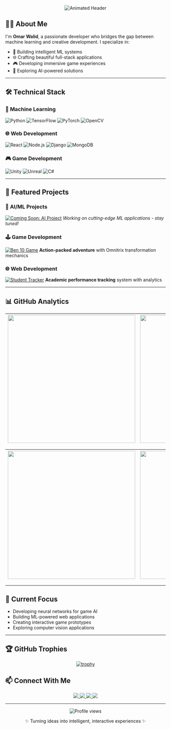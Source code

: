 <div align="center">
  <img src="https://readme-typing-svg.demolab.com?font=Fira+Code&weight=700&size=28&duration=4000&pause=1000&color=00F72D&background=0D111700&center=true&vCenter=true&width=600&lines=Machine+Learning+Engineer;Full-Stack+Developer;Game+Dev+Enthusiast;AI+%26+Creative+Coder" alt="Animated Header" />
</div>

## 👨‍💻 **About Me**
I'm **Omar Walid**, a passionate developer who bridges the gap between machine learning and creative development. I specialize in:
- 🤖 Building intelligent ML systems
- 🌐 Crafting beautiful full-stack applications
- 🎮 Developing immersive game experiences
- 🧠 Exploring AI-powered solutions

---

## 🛠️ **Technical Stack**

### 🤖 **Machine Learning**
![Python](https://img.shields.io/badge/Python-3776AB?style=for-the-badge&logo=python&logoColor=white)
![TensorFlow](https://img.shields.io/badge/TensorFlow-FF6F00?style=for-the-badge&logo=tensorflow&logoColor=white)
![PyTorch](https://img.shields.io/badge/PyTorch-EE4C2C?style=for-the-badge&logo=pytorch&logoColor=white)
![OpenCV](https://img.shields.io/badge/OpenCV-5C3EE8?style=for-the-badge&logo=opencv&logoColor=white)

### 🌐 **Web Development**
![React](https://img.shields.io/badge/React-61DAFB?style=for-the-badge&logo=react&logoColor=black)
![Node.js](https://img.shields.io/badge/Node.js-339933?style=for-the-badge&logo=nodedotjs&logoColor=white)
![Django](https://img.shields.io/badge/Django-092E20?style=for-the-badge&logo=django&logoColor=white)
![MongoDB](https://img.shields.io/badge/MongoDB-47A248?style=for-the-badge&logo=mongodb&logoColor=white)

### 🎮 **Game Development**
![Unity](https://img.shields.io/badge/Unity-100000?style=for-the-badge&logo=unity&logoColor=white)
![Unreal](https://img.shields.io/badge/Unreal-0E1128?style=for-the-badge&logo=unrealengine&logoColor=white)
![C#](https://img.shields.io/badge/C%23-239120?style=for-the-badge&logo=c-sharp&logoColor=white)

---

## 🚀 **Featured Projects**

### 🤖 **AI/ML Projects**
[![Coming Soon: AI Project](https://custom-icon-badges.demolab.com/badge/🚀_New_ML_Project-Coming_Soon-blue?style=for-the-badge&logo=rocket)](https://github.com/omarwalied177)
*Working on cutting-edge ML applications - stay tuned!*

### 🕹️ **Game Development**
[![Ben 10 Game](https://github-readme-stats.vercel.app/api/pin/?username=omarwalied177&repo=Ben10-Game&theme=dark&show_owner=true)](https://github.com/omarwalied177/Ben10-Game)
**Action-packed adventure** with Omnitrix transformation mechanics

### 🌐 **Web Development**
[![Student Tracker](https://github-readme-stats.vercel.app/api/pin/?username=omarwalied177&repo=Student---Tracking---System&theme=dark&show_owner=true)](https://github.com/omarwalied177/Student---Tracking---System)
**Academic performance tracking** system with analytics

---

## 📊 **GitHub Analytics**
<div align="center">
  
| <img src="https://github-readme-stats.vercel.app/api?username=omarwalied177&show_icons=true&theme=radical&hide_border=true" width="400" /> | <img src="https://github-readme-streak-stats.herokuapp.com/?user=omarwalied177&theme=radical&hide_border=true" width="400" /> |
| ------------- | ------------- |

| <img src="https://github-readme-stats.vercel.app/api/top-langs/?username=omarwalied177&layout=compact&theme=radical&hide_border=true" width="400" /> | <img src="https://github-profile-summary-cards.vercel.app/api/cards/productive-time?username=omarwalied177&theme=radical&utcOffset=8" width="400" /> |
| ------------- | ------------- |

</div>

---

## 🌟 **Current Focus**
- Developing neural networks for game AI
- Building ML-powered web applications
- Creating interactive game prototypes
- Exploring computer vision applications

---

## 🏆 **GitHub Trophies**
<div align="center">
  
[![trophy](https://github-profile-trophy.vercel.app/?username=omarwalied177&theme=onedark&no-bg=true&no-frame=true&column=8&margin-w=15&margin-h=15&rank=SECRET,SSS,SS,S,AAA,AA,A,B,C)](https://github.com/ryo-ma/github-profile-trophy)

</div>


## 📫 **Connect With Me**
<div align="center">
  <a href="mailto:omarwalied373@gmail.com">
    <img src="https://img.shields.io/badge/Gmail-D14836?style=for-the-badge&logo=gmail&logoColor=white" />
  </a>
  <a href="https://linkedin.com/in/topengomar">
    <img src="https://img.shields.io/badge/LinkedIn-0077B5?style=for-the-badge&logo=linkedin&logoColor=white" />
  </a>
  <a href="https://twitter.com/onlyyengg">
    <img src="https://img.shields.io/badge/Twitter-1DA1F2?style=for-the-badge&logo=twitter&logoColor=white" />
  </a>
  <a href="https://github.com/omarwalied177">
    <img src="https://img.shields.io/badge/GitHub-100000?style=for-the-badge&logo=github&logoColor=white" />
  </a>
</div>

---

<div align="center">
  <img src="https://komarev.com/ghpvc/?username=omarwalied177&label=Profile+Views&color=blueviolet&style=flat" alt="Profile views" /> 
  <p>✨ Turning ideas into intelligent, interactive experiences ✨</p>
</div>
